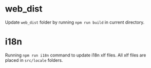 # web_dist
Update `web_dist` folder by running `npm run build` in current directory.

# i18n
Running `npm run i18n` command to update i18n xlf files.
All xlf files are placed in `src/locale` folders.
